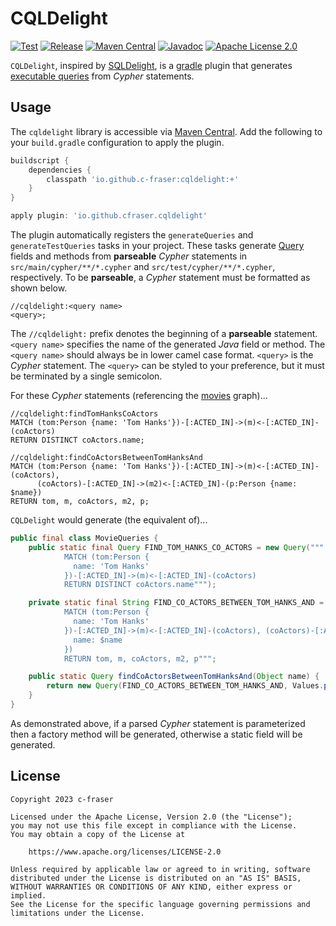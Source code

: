 # CQLDelight

[![Test](https://github.com/c-fraser/cqldelight/workflows/Test/badge.svg)](https://github.com/c-fraser/cqldelight/actions)
[![Release](https://img.shields.io/github/v/release/c-fraser/cqldelight?logo=github&sort=semver)](https://github.com/c-fraser/cqldelight/releases)
[![Maven Central](https://img.shields.io/maven-central/v/io.github.c-fraser/cqldelight.svg)](https://search.maven.org/search?q=g:io.github.c-fraser%20AND%20a:cqldelight)
[![Javadoc](https://javadoc.io/badge2/io.github.c-fraser/cqldelight/javadoc.svg)](https://javadoc.io/doc/io.github.c-fraser/cqldelight)
[![Apache License 2.0](https://img.shields.io/badge/License-Apache2-blue.svg)](https://www.apache.org/licenses/LICENSE-2.0)

`CQLDelight`, inspired by [SQLDelight](https://github.com/cashapp/sqldelight), is
a [gradle](https://github.com/gradle/gradle) plugin that
generates [executable queries](https://javadoc.io/doc/org.neo4j.driver/neo4j-java-driver/latest/org.neo4j.driver/org/neo4j/driver/Query.html)
from *Cypher* statements.

## Usage

The `cqldelight` library is accessible
via [Maven Central](https://search.maven.org/search?q=g:io.github.c-fraser%20AND%20a:cqldelight). Add the following to
your `build.gradle` configuration to apply the plugin.

```groovy
buildscript {
    dependencies {
        classpath 'io.github.c-fraser:cqldelight:+'
    }
}

apply plugin: 'io.github.cfraser.cqldelight'
```

The plugin automatically registers the `generateQueries`
and `generateTestQueries` tasks in your project. These tasks
generate [Query](https://javadoc.io/doc/org.neo4j.driver/neo4j-java-driver/latest/org.neo4j.driver/org/neo4j/driver/Query.html)
fields and methods from **parseable** *Cypher* statements in `src/main/cypher/**/*.cypher`
and `src/test/cypher/**/*.cypher`, respectively. To be **parseable**, a *Cypher* statement must be formatted as shown
below.

```text
//cqldelight:<query name>
<query>;
```

The `//cqldelight:` prefix denotes the beginning of a **parseable** statement. `<query name>` specifies the name of
the generated *Java* field or method. The `<query name>` should always be in lower camel case format. `<query>` is the
*Cypher* statement. The `<query>` can be styled to your preference, but it must be terminated by a single semicolon.

For these *Cypher* statements (referencing the [movies](https://github.com/neo4j-graph-examples/movies) graph)...

```cypher
//cqldelight:findTomHanksCoActors
MATCH (tom:Person {name: 'Tom Hanks'})-[:ACTED_IN]->(m)<-[:ACTED_IN]-(coActors)
RETURN DISTINCT coActors.name;

//cqldelight:findCoActorsBetweenTomHanksAnd
MATCH (tom:Person {name: 'Tom Hanks'})-[:ACTED_IN]->(m)<-[:ACTED_IN]-(coActors),
      (coActors)-[:ACTED_IN]->(m2)<-[:ACTED_IN]-(p:Person {name: $name})
RETURN tom, m, coActors, m2, p;
```

`CQLDelight` would generate (the equivalent of)...

```java
public final class MovieQueries {
    public static final Query FIND_TOM_HANKS_CO_ACTORS = new Query("""
            MATCH (tom:Person {
              name: 'Tom Hanks'
            })-[:ACTED_IN]->(m)<-[:ACTED_IN]-(coActors)
            RETURN DISTINCT coActors.name""");

    private static final String FIND_CO_ACTORS_BETWEEN_TOM_HANKS_AND = """
            MATCH (tom:Person {
              name: 'Tom Hanks'
            })-[:ACTED_IN]->(m)<-[:ACTED_IN]-(coActors), (coActors)-[:ACTED_IN]->(m2)<-[:ACTED_IN]-(p:Person {
              name: $name
            })
            RETURN tom, m, coActors, m2, p""";

    public static Query findCoActorsBetweenTomHanksAnd(Object name) {
        return new Query(FIND_CO_ACTORS_BETWEEN_TOM_HANKS_AND, Values.parameters("name", name));
    }
}
```

As demonstrated above, if a parsed *Cypher* statement is parameterized then a factory method will be generated,
otherwise a static field will be generated.

## License

    Copyright 2023 c-fraser
    
    Licensed under the Apache License, Version 2.0 (the "License");
    you may not use this file except in compliance with the License.
    You may obtain a copy of the License at
    
        https://www.apache.org/licenses/LICENSE-2.0
    
    Unless required by applicable law or agreed to in writing, software
    distributed under the License is distributed on an "AS IS" BASIS,
    WITHOUT WARRANTIES OR CONDITIONS OF ANY KIND, either express or implied.
    See the License for the specific language governing permissions and
    limitations under the License.
